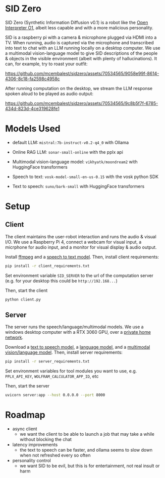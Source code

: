 # SID Zero

SID Zero (Synthetic Information Diffusion v0.1) is a robot like the [Open Interpreter O1](https://github.com/OpenInterpreter/open-interpreter), albeit less capable and with a more malicious personality.

SID is a raspberry pi with a camera & microphone plugged via HDMI into a TV. When running, audio is captured via the microphone and transcribed into text to chat with an LLM running locally on a desktop computer. We use a multimodal vision-language model to give SID descriptions of the people & objects in the visible environment (albeit with plenty of hallucinations). It can, for example, try to roast your outfit:

https://github.com/mcembalest/sidzero/assets/70534565/9058e99f-8614-4306-8c18-fa2598c4958c

After running computation on the desktop, we stream the LLM response spoken aloud to be played as audio output:

https://github.com/mcembalest/sidzero/assets/70534565/9c8b5f7f-6785-434d-823d-4ce319628fe1


# Models Used

- default LLM: `mistral:7b-instruct-v0.2-q4_0` with Ollama

- Online RAG LLM: `sonar-small-online` with the pplx api

- Multimodal vision-language model: `vikhyatk/moondream2` with HuggingFace transformers

- Speech to text: `vosk-model-small-en-us-0.15` with the vosk python SDK

- Text to speech: `suno/bark-small` with HuggingFace transformers

# Setup

## Client

The client maintains the user-robot interaction and runs the audio & visual I/O. We use a Raspberry Pi 4, connect a webcam for visual input, a micrphone for audio input, and a monitor for visual display & audio output.

Install [ffmpeg](https://evermeet.cx/ffmeg/) and a [speech to text model](https://alphacephei.com/vosk/models). Then, install client requirements:
```bash
pip install -r client_requirements.txt
```

Set environment variable `SID_SERVER` to the url of the computation server (e.g. for your desktop this could be `http://192.168...`)

Then, start the client
```bash
python client.py
```

## Server
The server runs the speech/language/multimodal models. We use a windows desktop computer with a RTX 3060 GPU, over a [private home network](https://arcadian.cloud/windows/2022/12/08/how-to-allow-icmp-ping-through-windows-firewall/).

Download a [text to speech model](https://huggingface.co/models?other=text-to-audio), a [language model](https://ollama.com/library), and a [multimodal vision/language model](https://huggingface.co/models?pipeline_tag=image-text-to-text). Then, install server requirements:
```bash
pip install -r server_requirements.txt
```

Set environment variables for tool modules you want to use, e.g. `PPLX_API_KEY`, `WOLFRAM_CALCULATOR_APP_ID`, etc

Then, start the server
```bash
uvicorn server:app --host 0.0.0.0 --port 8000
```

# Roadmap

- async client
  - we want the client to be able to launch a job that may take a while without blocking the chat
- latency improvements
  - the text to speech can be faster, and ollama seems to slow down when not refreshed every so often
- personality control
  - we want SID to be evil, but this is for entertainment, not real insult or harm
